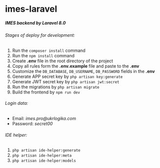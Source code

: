 # imes-laravel

##### IMES backend by Laravel 8.0

###### Stages of deploy for development:

1. Run the `composer install` command
2. Run the `npm install` command
3. Create **.env** file in the root directory of the project
4. Copy all rules form the **.env.example** file and paste to the **.env**
5. Customize the `DB_DATABASE`, `DB_USERNAME`, `DB_PASSWORD` fields in the **.env**
6. Generate APP secret key by `php artisan key:generate`
7. Generate JWT secret key by `php artisan jwt:secret`
8. Run the migrations by `php artisan migrate`
9. Build the frontend by `npm run dev`

###### Login data:

* Email: _imes.pro@ukrlogika.com_ 
* Password: _secret00_

###### IDE helper:

1. `php artisan ide-helper:generate`
2. `php artisan ide-helper:meta`
3. `php artisan ide-helper:models`
